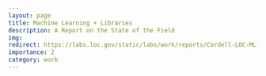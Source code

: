```yaml
---
layout: page
title: Machine Learning + Libraries
description: A Report on the State of the Field
img: 
redirect: https://labs.loc.gov/static/labs/work/reports/Cordell-LOC-ML-report.pdf
importance: 2
category: work
---
```

